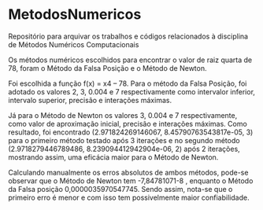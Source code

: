 # MetodosNumericos

Repositório para arquivar os trabalhos e códigos relacionados à disciplina de Métodos Numéricos Computacionais

<p>Os métodos numéricos escolhidos para encontrar o valor de raiz quarta de 78, foram o Método da Falsa Posição e o Método de Newton.</p>
<p>Foi escolhida a função f(x) = x4 – 78. Para o método da Falsa Posição, foi adotado os valores 2, 3, 0.004 e 7 respectivamente como intervalor inferior, intervalo superior, precisão e interações máximas.</p>
<p>Já para o Método de Newton os valores 3, 0.004 e 7 respectivamente, como valor de aproximação inicial, precisão e interações máximas. Como resultado, foi encontrado (2.971824269146067, 8.45790763543817e-05, 3) para o primeiro método testado após 3 iterações e no segundo método (2.9718279446789486, 8.239094412942904e-06, 2) após 2 iterações, mostrando assim, uma eficácia maior para o Método de Newton.</p>
<p>Calculando manualmente os erros absolutos de ambos métodos, pode-se observar que o Método de Newton tem -7,84781071-8 , enquanto o Método da Falsa posição 0,0000035970547745. Sendo assim, nota-se que o primeiro erro é menor e com isso tem possivelmente maior confiabilidade.</p>
